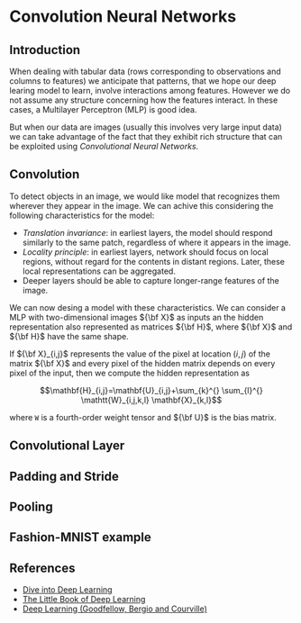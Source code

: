 # Convolution Neural Networks

## Introduction

When dealing with tabular data (rows corresponding to observations and columns to features)
we anticipate that patterns, that we hope our deep learing model to learn, involve interactions
among features. However we do not assume any structure concerning how the features interact. 
In these cases, a Multilayer Perceptron (MLP) is good idea.

But when our data are images (usually this involves very large input data) we can take advantage 
of the fact that they exhibit rich structure that can be exploited using 
*Convolutional Neural Networks*.

## Convolution

To detect objects in an image, we would like model that recognizes them wherever they appear in 
the image. We can achive this considering the following characteristics for the model:

* *Translation invariance*: in earliest layers, the model should respond similarly to the same 
patch, regardless of where it appears in the image.
* *Locality principle*: in earliest layers, network should focus on local regions, without regard 
for the contents in distant regions. Later, these local representations can be aggregated.
* Deeper layers should be able to capture longer-range features of the image.

We can now desing a model with these characteristics. We can consider a MLP with two-dimensional 
images ${\bf X}$ as inputs an the hidden representation also represented as matrices ${\bf H}$, 
where ${\bf X}$ and ${\bf H}$ have the same shape.

If ${\bf X}_{i,j}$ represents the value of the pixel at location $(i,j)$ of the matrix ${\bf X}$
and every pixel of the hidden matrix depends on every pixel of the input, then we compute the 
hidden representation as 

$$\mathbf{H}_{i,j}=\mathbf{U}_{i,j}+\sum_{k}^{} \sum_{l}^{} \mathtt{W}_{i,j,k,l} \mathbf{X}_{k,l}$$

where $\mathtt{W}$ is a fourth-order weight tensor and ${\bf U}$ is the bias matrix.

## Convolutional Layer

## Padding and Stride

## Pooling

## Fashion-MNIST example

## References
* [Dive into Deep Learning](https://d2l.ai/)
* [The Little Book of Deep Learning](https://fleuret.org/public/lbdl.pdf)
* [Deep Learning (Goodfellow, Bergio and Courville)](https://www.deeplearningbook.org/)
